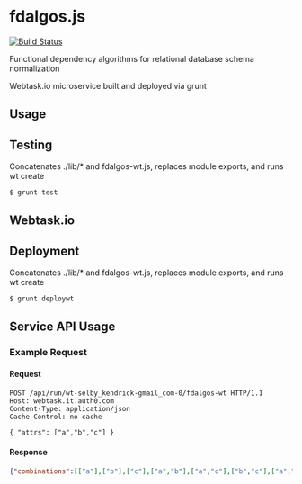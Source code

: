 fdalgos.js
===

[![Build Status](https://travis-ci.org/selbyk/fdalgos.js.svg)](https://travis-ci.org/selbyk/fdalgos.js)

Functional dependency algorithms for relational database schema normalization

Webtask.io microservice built and deployed via grunt

Usage
---

## Testing

Concatenates ./lib/* and fdalgos-wt.js, replaces module exports, and runs wt create

```bash
$ grunt test
```

Webtask.io
---

## Deployment

Concatenates ./lib/* and fdalgos-wt.js, replaces module exports, and runs wt create

```bash
$ grunt deploywt
```

## Service API Usage

### Example Request

#### Request

```http
POST /api/run/wt-selby_kendrick-gmail_com-0/fdalgos-wt HTTP/1.1
Host: webtask.it.auth0.com
Content-Type: application/json
Cache-Control: no-cache

{ "attrs": ["a","b","c"] }
```

#### Response

```json
{"combinations":[["a"],["b"],["c"],["a","b"],["a","c"],["b","c"],["a","b","c"]]}
```
